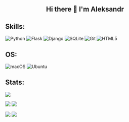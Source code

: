 <h2 align="center">Hi there 👋 I'm Aleksandr</h2>

<!--
**onemanzerg/onemanzerg** is a ✨ _special_ ✨ repository because its `README.md` (this file) appears on your GitHub profile.

Here are some ideas to get you started:

- 🔭 I’m currently working on ...
- 🌱 I’m currently learning ...
- 👯 I’m looking to collaborate on ...
- 🤔 I’m looking for help with ...
- 💬 Ask me about ...
- 📫 How to reach me: ...
- 😄 Pronouns: ...
- ⚡ Fun fact: ...
-->

<h2>Skills:</h2>

![Python](https://img.shields.io/badge/python-3670A0?style=for-the-badge&logo=python&logoColor=ffdd54)
![Flask](https://img.shields.io/badge/flask-%23000.svg?style=for-the-badge&logo=flask&logoColor=green)
![Django](https://img.shields.io/badge/django-%23092E20.svg?style=for-the-badge&logo=django&logoColor=white)
![SQLite](https://img.shields.io/badge/sqlite-%2307405e.svg?style=for-the-badge&logo=sqlite&logoColor=white)
![Git](https://img.shields.io/badge/git-%23F05033.svg?style=for-the-badge&logo=git&logoColor=white)
![HTML5](https://img.shields.io/badge/html5-%23E34F26.svg?style=for-the-badge&logo=html5&logoColor=white)

<h2>OS:</h2>

![macOS](https://img.shields.io/badge/mac%20os-000000?style=for-the-badge&logo=macos&logoColor=F0F0F0)
![Ubuntu](https://img.shields.io/badge/Ubuntu-E95420?style=for-the-badge&logo=ubuntu&logoColor=white)

<h2>Stats:</h2>

![](http://github-profile-summary-cards.vercel.app/api/cards/profile-details?username=jungleroar&theme=aura) 

![](http://github-profile-summary-cards.vercel.app/api/cards/stats?username=jungleroar&theme=aura) 
![](http://github-profile-summary-cards.vercel.app/api/cards/productive-time?username=jungleroar&theme=aura&utcOffset=8) 

![](http://github-profile-summary-cards.vercel.app/api/cards/most-commit-language?username=jungleroar&theme=aura) 
![](http://github-profile-summary-cards.vercel.app/api/cards/repos-per-language?username=jungleroar&theme=aura) 
